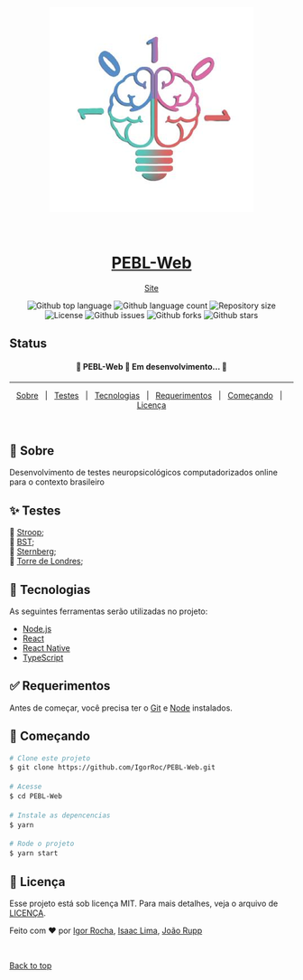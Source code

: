 <div align="center" id="top"> 
  <img src="./img/icon_neurociencia.jfif" alt="PEBL-Web" />

  &#xa0;
  <h1 align="center"><a href="https://igorroc.github.io/PEBL-Web" target="_blank">PEBL-Web</a></h1>

  <a href="https://igorroc.github.io/PEBL-Web" target="_blank">Site</a>
</div>


<p align="center">
  <img alt="Github top language" src="https://img.shields.io/github/languages/top/IgorRoc/PEBL-Web?color=56BEB8">

  <img alt="Github language count" src="https://img.shields.io/github/languages/count/IgorRoc/PEBL-Web?color=56BEB8">

  <img alt="Repository size" src="https://img.shields.io/github/repo-size/IgorRoc/PEBL-Web?color=56BEB8">

  <img alt="License" src="https://img.shields.io/github/license/IgorRoc/PEBL-Web?color=56BEB8">

  <img alt="Github issues" src="https://img.shields.io/github/issues/IgorRoc/PEBL-Web?color=56BEB8" /> 

  <img alt="Github forks" src="https://img.shields.io/github/forks/IgorRoc/PEBL-Web?color=56BEB8" />

  <img alt="Github stars" src="https://img.shields.io/github/stars/IgorRoc/PEBL-Web?color=56BEB8" />
</p>

## Status ##

<h4 align="center"> 
	🚧  PEBL-Web 🚀 Em desenvolvimento...  🚧
</h4> 

<hr>

<p align="center">
  <a href="#dart-sobre">Sobre</a> &#xa0; | &#xa0; 
  <a href="#sparkles-testes">Testes</a> &#xa0; | &#xa0;
  <a href="#rocket-tecnologias">Tecnologias</a> &#xa0; | &#xa0;
  <a href="#white_check_mark-requerimentos">Requerimentos</a> &#xa0; | &#xa0;
  <a href="#checkered_flag-começando">Começando</a> &#xa0; | &#xa0;
  <a href="#memo-Licença">Licença</a>
</p>

<br>

## :dart: Sobre ##

Desenvolvimento de testes neuropsicológicos computadorizados online para o contexto brasileiro

## :sparkles: Testes ##

🚧 [Stroop](https://igorroc.github.io/PEBL-Web/testes/stroop.html);\
🚧 [BST](https://igorroc.github.io/PEBL-Web/testes/bst.html);\
🚧 [Sternberg](https://igorroc.github.io/PEBL-Web/testes/sternberg.html);\
🚧 [Torre de Londres](https://igorroc.github.io/PEBL-Web/testes/torre.html);

## :rocket: Tecnologias ##

As seguintes ferramentas serão utilizadas no projeto:

- [Node.js](https://nodejs.org/en/)
- [React](https://pt-br.reactjs.org/)
- [React Native](https://reactnative.dev/)
- [TypeScript](https://www.typescriptlang.org/)

## :white_check_mark: Requerimentos ##

Antes de começar, você precisa ter o [Git](https://git-scm.com) e [Node](https://nodejs.org/en/) instalados.

## :checkered_flag: Começando ##

```bash
# Clone este projeto
$ git clone https://github.com/IgorRoc/PEBL-Web.git

# Acesse
$ cd PEBL-Web

# Instale as depencencias
$ yarn

# Rode o projeto
$ yarn start
```

## :memo: Licença ##

Esse projeto está sob licença MIT. Para mais detalhes, veja o arquivo de [LICENÇA](LICENSE.md).


Feito com :heart: por <a href="https://github.com/IgorRoc" target="_blank">Igor Rocha</a>, <a href="https://github.com/inlima" target="_blank">Isaac Lima</a>, <a href="https://github.com/jvrupp" target="_blank">João Rupp</a>

&#xa0;

<a href="#top">Back to top</a>
